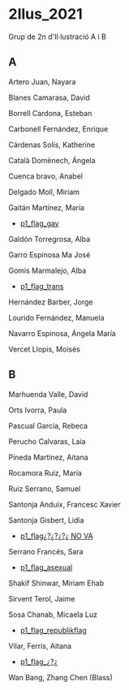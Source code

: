 # 2Ilus_2021
Grup de 2n d'Il·lustració A i B
## A

Artero Juan, Nayara 

Blanes Camarasa, David 

Borrell Cardona, Esteban 

Carbonell Fernández, Enrique 

Cárdenas Solís, Katherine 

Català Domènech, Ángela 

Cuenca bravo, Anabel 

Delgado Moll, Miriam 

Gaitán Martínez, María 
* [p1_flag_gay](https://mariagay.github.io/p0_sapphicflag/)

Galdón Torregrosa, Alba 

Garro Espinosa Ma José 

Gomis Marmalejo, Alba 
* [p1_flag_trans](https://albagomis.github.io/p0_flag/)

Hernández Barber, Jorge 

Lourido Fernández, Manuela 

Navarro Espinosa, Ángela María 

Vercet Llopis, Moisés 

## B

Marhuenda Valle, David 

Orts Ivorra, Paula 

Pascual García, Rebeca 

Perucho Calvaras, Laia 

Pineda Martínez, Aitana 

Rocamora Ruiz, María 

Ruiz Serrano, Samuel

Santonja Anduix, Francesc Xavier 

Santonja Gisbert, Lidia 
* [p1_flag¿?¿?¿?¿ NO VA](https://github.com/Lidia1994/p0_flag/commit/9f6137eb0e67eb019664adbc866bdcd349a62c69)

Serrano Francés, Sara 
* [p1_flag_asexual](https://akaablue.github.io/p0_/)

Shakif Shinwar, Miriam Ehab 

Sirvent Terol, Jaime 

Sosa Chanab, Micaela Luz 
* [p1_flag_republikflag](https://m2293.github.io/p0_republikflag/)

Vilar, Ferris, Aitana 
* [p1_flag_¿?¿](https://mariagay.github.io/p0_sapphicflag/)

Wan Bang, Zhang Chen (Blass) 
